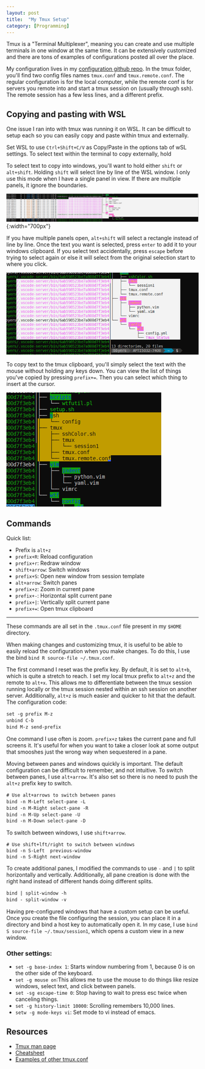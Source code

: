 ```yaml
---
layout: post
title:	"My Tmux Setup"
category: [Programming]
---
```


Tmux is a "Terminal Multiplexer", meaning you can create and use multiple terminals in one window at the same time.
It can be extensively customized and there are tons of examples of configurations posted all over the place.

My configuration lives in my [configuration github repo](https://github.com/B13rg/configuration).
In the tmux folder, you'll find two config files names `tmux.conf` and `tmux.remote.conf`.
The regular configuration is for the local computer, while the remote conf is for servers you remote into and start a tmux session on (usually through ssh).
The remote session has a few less lines, and a different prefix.

## Copying and pasting with WSL

One issue I ran into with tmux was running it on WSL.
It can be difficult to setup each so you can easily copy and paste within tmux and externally.

Set WSL to use `Ctrl+Shift+C/V` as Copy/Paste in the options tab of wSL settings.
To select text within the terminal to copy externally, hold

To select text to copy into windows, you'll want to hold either `shift` or `alt+shift`.
Holding `shift` will select line by line of the WSL window.
I only use this mode when I have a single panel in view.
If there are multiple panels, it ignore the boundaries.

![Selecting holding `shift`](/images/tmux/lineSelect.PNG){:width="700px"}

If you have multiple panels open, `alt+shift` will select a rectangle instead of line by line.
Once the text you want is selected, press `enter` to add it to your windows clipboard.
If you select text accidentally, press `escape` before trying to select again or else it will select from the original selection start to where you click.

![Selecting holding `alt+shift`](/images/tmux/squareSelect.PNG)

To copy text to the tmux clipboard, you'll simply select the text with the mouse without holding any keys down.
You can view the list of things you've copied by pressing `prefix+=`.
Then you can select which thing to insert at the cursor.

![Selecting text for tmux](/images/tmux/tmuxSelect.PNG)

## Commands

Quick list:

* Prefix is `alt+z`
* `prefix+R`: Reload configuration
* `prefix+r`: Redraw window
* `shift+arrow`: Switch windows
* `prefix+S`: Open new window from session template
* `alt+arrow`: Switch panes
* `prefix+z`: Zoom in current pane
* `prefix+-`: Horizontal split current pane
* `prefix+|`: Vertically split current pane
* `prefix+=`: Open tmux clipboard

---

These commands are all set in the `.tmux.conf` file present in my `$HOME` directory.

When making changes and customizing tmux, it is useful to be able to easily reload the configuration when you make changes.
To do this, I use the bind `bind R source-file ~/.tmux.conf`.

The first command I reset was the prefix key.
By default, it is set to `alt+b`, which is quite a stretch to reach.
I set my local tmux prefix to `alt+z` and the remote to `alt+x`.
This allows me to differentiate between the tmux session running locally or the tmux session nested within an ssh session on another server.
Additionally, `alt+z` is much easier and quicker to hit that the default.
The configuration code:

```txt
set -g prefix M-z
unbind C-b
bind M-z send-prefix
```

One command I use often is zoom.
`prefix+z` takes the current pane and full screens it.
It's useful for when you want to take a closer look at some output that smooshes just the wrong way when sequestered in a pane.

Moving between panes and windows quickly is important.
The default configuration can be difficult to remember, and not intuitive.
To switch between panes, I use `alt+arrow`.
It's also set so there is no need to push the `alt+z` prefix key to switch.

```txt
# Use alt+arrows to switch between panes
bind -n M-Left select-pane -L
bind -n M-Right select-pane -R
bind -n M-Up select-pane -U
bind -n M-Down select-pane -D
```

To switch between windows, I use `shift+arrow`.

```
# Use shift+lft/right to switch between windows
bind -n S-Left  previous-window
bind -n S-Right next-window
```

To create additional panes, I modified the commands to use `-` and `|` to split horizontally and vertically.
Additionally, all pane creation is done with the right hand instead of different hands doing different splits.

```txt
bind | split-window -h
bind - split-window -v
```

Having pre-configured windows that have a custom setup can be useful.
Once you create the file configuring the session, you can place it in a directory and bind a host key to automatically open it.
In my case, I use `bind S source-file ~/.tmux/session1`, which opens a custom view in a new window.

### Other settings:

* `set -g base-index 1`: Starts window numbering from 1, because 0 is on the other side of the keyboard.
* `set -g mouse on`:This allows me to use the mouse to do things like resize windows, select text, and click between panels.
* `set -sg escape-time 0`: Stop having to wait to press esc twice when canceling things.
* `set -g history-limit 10000`: Scrolling remembers 10,000 lines.
* `setw -g mode-keys vi`: Set mode to vi instead of emacs.

## Resources

* [Tmux man page](http://man7.org/linux/man-pages/man1/tmux.1.html)
* [Cheatsheet](https://tmuxcheatsheet.com/)
* [Examples of other tmux.conf](https://gist.github.com/search?o=desc&q=tmux.conf&s=stars)